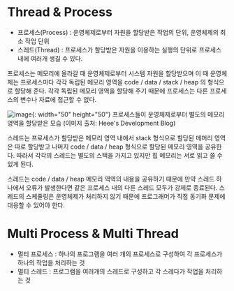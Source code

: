 # Thread & Process
+ 프로세스(Process) : 운영체제로부터 자원을 할당받은 작업의 단위, 운영체제의 최소 작업 단위
+ 스레드(Thread) : 프로세스가 할당받은 자원을 이용하는 실행의 단위로 프로세스 내에 여러개 생길 수 있다.

프로세스는 메모리에 올라갈 때 운영체제로부터 시스템 자원을 할당받으며 
이 때 운영체제는 프로세스마다 각각 독립된 메모리 영역을 code / data / stack / heap 의 형식으로 할당해 준다. 
각각 독립된 메모리 영역을 할당해 주기 때문에 프로세스는 다른 프로세스의 변수나 자료에 접근할 수 없다.

![image](https://user-images.githubusercontent.com/73928346/124781134-22580800-df7e-11eb-81db-7684e94a7e70.png){: width="50" height="50"}
프로세스들이 운영체제로부터 별도의 메모리 영역을 할당받은 모습
(이미지 출처: Heee's Development Blog)

스레드는 프로세스가 할당받은 메모리 영역 내에서 stack 형식으로 할당된 메머리 영역은 따로 할당받고 나머지 code / data / heap 형식으로 할당된 메모리 영역을 공유한다.
따라서 각각의 스레드는 별도의 스택을 가지고 있지만 힙 메모리는 서로 읽고 쓸 수 있게 된다.

스레드는 code / data / heap 메모리 역역의 내용을 공유하기 때문에 만약 스레드 하나에서 오류가 발생한다면 같은 프로세스 내의 다른 스레드 모두가 강제로 종료된다.
스레드의 스케줄링은 운영체제가 처리하지 않기 때문에 프로그래머가 직접 동기화 문제에 대응할 수 있어야 한다.

# Multi Process & Multi Thread
+ 멀티 프로세스 : 하나의 프로그램을 여러 개의 프로세스로 구성하여 각 프로세스가 하나의 작업을 처리하는 것
+ 멀티 스레드 : 프로그램을 여러개의 스레드로 구성하고 각 스레다가 작업을 처리하는 것
